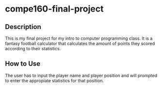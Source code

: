 # compe160-final-project

## Description

This is my final project for my intro to computer programming class. It is a fantasy football calculator that calculates the amount of points they scored according to their statistics. 

## How to Use

The user has to input the player name and player position and will prompted to enter the appropiate statistics for that position.
